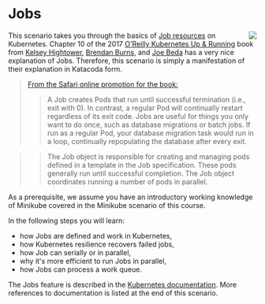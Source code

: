 # Jobs #

<img align="right" src="/javajon/courses/kubernetes-fundamentals/jobs/assets/kubernetes-up-and-running-book.png">

This scenario takes you through the basics of [Job resources](https://kubernetes.io/docs/concepts/workloads/controllers/jobs-run-to-completion/) on Kubernetes. Chapter 10 of the 2017 [O'Reilly Kubernetes Up & Running](http://shop.oreilly.com/product/0636920043874.do[]) book from [Kelsey Hightower](https://twitter.com/kelseyhightower), [Brendan Burns](https://twitter.com/BrendanBurns), and [Joe Beda](https://blog.heptio.com/@jbeda) has a very nice explanation of Jobs. Therefore, this scenario is simply a manifestation of their explanation in Katacoda form.

> [From the Safari online promotion for the book:](https://www.oreilly.com/library/view/kubernetes-up-and/9781491935668/ch10.html)
>> A Job creates Pods that run until successful termination (i.e., exit with 0). In contrast, a regular Pod will continually restart regardless of its exit code. Jobs are useful for things you only want to do once, such as database migrations or batch jobs. If run as a regular Pod, your database migration task would run in a loop, continually repopulating the database after every exit.

>> The Job object is responsible for creating and managing pods defined in a template in the Job specification. These pods generally run until successful completion. The Job object coordinates running a number of pods in parallel.

As a prerequisite, we assume you have an introductory working knowledge of Minikube covered in the Minikube scenario of this course.

In the following steps you will learn:

- how Jobs are defined and work in Kubernetes,
- how Kubernetes resilience recovers failed jobs,
- how Job can serially or in parallel,
- why it's more efficient to run Jobs in parallel,
- how Jobs can process a work queue.

The Jobs feature is described in the [Kubernetes documentation](https://kubernetes.io/docs/concepts/workloads/controllers/jobs-run-to-completion/). More references to documentation is listed at the end of this scenario.